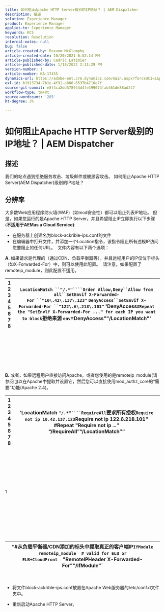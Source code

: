 ```yaml
---
title: 如何阻止Apache HTTP Server级别的IP地址？ | AEM Dispatcher
description: 描述
solution: Experience Manager
product: Experience Manager
applies-to: Experience Manager
keywords: KCS
resolution: Resolution
internal-notes: null
bug: false
article-created-by: Roxann McGlumphy
article-created-date: 10/20/2021 6:52:14 PM
article-published-by: Cedric Latimier
article-published-date: 1/18/2022 2:11:29 PM
version-number: 1
article-number: KA-17455
dynamics-url: https://adobe-ent.crm.dynamics.com/main.aspx?forceUCI=1&pagetype=entityrecord&etn=knowledgearticle&id=448e02d5-d631-ec11-b6e5-000d3a5ba97a
exl-id: b1913734-7b1e-4f91-a886-6537b4716e7f
source-git-commit: e8f4ca2dd578944d4fe399074fab461de88ad247
workflow-type: tm+mt
source-wordcount: '285'
ht-degree: 3%

---
```


# 如何阻止Apache HTTP Server级别的IP地址？ | AEM Dispatcher

## 描述


我们的站点遇到拒绝服务攻击、垃圾邮件或被黑客攻击。 如何阻止Apache HTTP Server(AEM Dispatcher)级别的IP地址？


## 分辨率


大多数Web应用程序防火墙(WAF)（如mod安全性）都可以阻止列表IP地址。 但是，如果您运行的是Apache HTTP Server，并且希望阻止IP立即执行以下步骤(<b>不适用于AEMas a Cloud Service)</b>:

- 在服务器上创建名为block-ackrible-ips.conf的文件
- 在编辑器中打开文件，并添加一个Location指令，该指令阻止所有违规IP访问您要阻止的任何URL。  文件内容有以下两个选项：


<b>A. </b>如果请求是代理的（通过CDN、负载平衡器等），并且远程用户的IP仅位于标头（如X-Forwarded-For）中，则可以使用此配置。  请注意，如果配置了remoteip_module，则此配置不适用。


| 1<br>  2<br>  3<br>  4<br>  5<br>  6<br>  7<br>  8 | `LocationMatch ``"/.*"````Order Allow,Deny``Allow from all``SetEnvif X-Forwarded-For ``"10\.42\.137\.123"` `DenyAccess``SetEnvif X-Forwarded-For ``"122\.6\.218\.101"` &#39;DenyAccess``#Repeat the "SetEnvlf X-Forwarded-For ..." for each IP you want to block``拒绝来源 ``env``=DenyAccess&quot;&quot;/LocationMatch&quot;&#39; |
| --- | --- |

<br><br><br><br><br> <br><br>
<b>B. </b>或者，如果远程用户直接访问Apache，或者您使用的是remoteip_module(请参阅 [1](https://helpx.adobe.com/experience-manager/kb/block-ips-apache-http-server.html#remoteip_module))以在Apache中提取并设置它，然后您可以直接使用mod_authz_core的“需要”功能(Apache 2.4)。


| 1<br>  2<br>  3<br>  4<br>  5<br>  6<br>  7<br>  8 | &#39;LocationMatch ``"/.*"````RequireAll``要求所有授权``Require not ip 10.42.137.123``Require not ip 122.6.218.101&quot; #Repeat &quot;Require not ip ...&quot; “/RequireAll”“/LocationMatch”“ |
| --- | --- |

<br><br><br><br><br> <br><br>
1
<br><br><br><br><br> <br><br><br><br>

| “#从负载平衡器/CDN添加的标头中提取真正的客户端IP``IfModule remoteip_module``    ``# valid for ELB or ELB+CloudFront``    &quot;RemoteIPHeader X-Forwarded-For&quot;&quot;/IfModule&quot;` |
| --- |

 
- 将文件block-ackrible-ips.conf放置在Apache Web服务器的/etc/conf.d文件夹中。


- 重新启动Apache HTTP Server。
